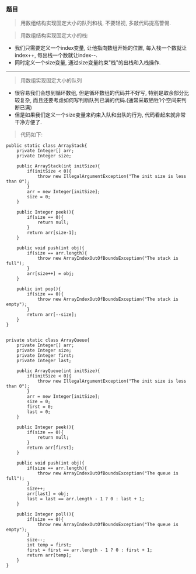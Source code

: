 ### 题目 
> 用数组结构实现固定大小的队列和栈, 不要轻视, 多敲代码提高警惕.


> 用数组结构实现固定大小的栈:  

- 我们只需要定义一个index变量, 让他指向数组开始的位置, 每入栈一个数就让index++, 每出栈一个数就让index--.  
- 同时定义一个size变量, 通过size变量约束"栈"的出栈和入栈操作.
---
> 用数组实现固定大小的队列

- 很容易我们会想到循环数组, 但是循环数组的代码并不好写, 特别是取余部分比较复杂, 而且还要考虑如何写判断队列已满的代码.(通常采取牺牲1个空间来判断已满)
- 但是如果我们定义一个size变量来约束入队和出队的行为, 代码看起来就非常干净方便了.
> 代码如下:
```
public static class ArrayStack{
    private Integer[] arr;
    private Integer size;

    public ArrayStack(int initSize){
        if(initSize < 0){
            throw new IllegalArgumentException("The init size is less than 0");
        }
        arr = new Integer[initSize];
        size = 0;
    }

    public Integer peek(){
        if(size == 0){
            return null;
        }
        return arr[size-1];
    }

    public void push(int obj){
        if(size == arr.length){
            throw new ArrayIndexOutOfBoundsException("The stack is full");
        }
        arr[size++] = obj;
    }

    public int pop(){
        if(size == 0){
            throw new ArrayIndexOutOfBoundsException("The stack is empty");
        }
        return arr[--size];
    }
}


private static class ArrayQueue{
    private Integer[] arr;
    private Integer size;
    private Integer first;
    private Integer last;

    public ArrayQueue(int initSize){
        if(initSize < 0){
            throw new IllegalArgumentException("The init size is less than 0");
        }
        arr = new Integer[initSize];
        size = 0;
        first = 0;
        last = 0;
    }

    public Integer peek(){
        if(size == 0){
            return null;
        }
        return arr[first];
    }

    public void push(int obj){
        if(size == arr.length){
            throw new ArrayIndexOutOfBoundsException("The queue is full");
        }
        size++;
        arr[last] = obj;
        last = last == arr.length - 1 ? 0 : last + 1;
    }

    public Integer poll(){
        if(size == 0){
            throw new ArrayIndexOutOfBoundsException("The queue is empty");
        }
        size--;
        int temp = first;
        first = first == arr.length - 1 ? 0 : first + 1;
        return arr[temp];
    }
}
```